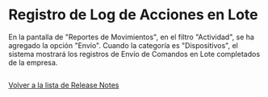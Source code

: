 # Registro de Log de Acciones en Lote

En la pantalla de "Reportes de Movimientos", en el filtro "Actividad", se ha agregado la opción "Envío". Cuando la categoría es "Dispositivos", el sistema mostrará los registros de Envío de Comandos en Lote completados de la empresa.

<figure><img src="../../../.gitbook/assets/image (103).png" alt=""><figcaption></figcaption></figure>

[Volver a la lista de Release Notes](./)
